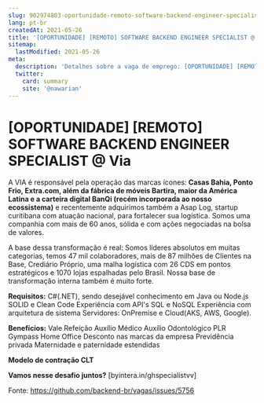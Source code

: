 ```yaml
---
slug: 902974803-oportunidade-remoto-software-backend-engineer-specialist-at-via
lang: pt-br
createdAt: 2021-05-26
title: '[OPORTUNIDADE] [REMOTO] SOFTWARE BACKEND ENGINEER SPECIALIST @ Via - Vaga de Emprego'
sitemap:
  lastModified: 2021-05-26
meta:
  description: 'Detalhes sobre a vaga de emprego: [OPORTUNIDADE] [REMOTO] SOFTWARE BACKEND ENGINEER SPECIALIST @ Via'
  twitter:
    card: summary
    site: '@nawarian'
---
```


# [OPORTUNIDADE] [REMOTO] SOFTWARE BACKEND ENGINEER SPECIALIST @ Via

A VIA é responsável pela operação das marcas ícones: **Casas Bahia, Ponto Frio, Extra.com, além da fábrica de móveis Bartira, maior da América Latina e a carteira digital BanQi (recém incorporada ao nosso ecossistema)** e recentemente adquirimos também a Asap Log, startup curitibana com atuação nacional, para fortalecer sua logística. Somos uma companhia com mais de 60 anos, sólida e com ações negociadas na bolsa de valores.

A base dessa transformação é real: Somos líderes absolutos em muitas categorias, temos 47 mil colaboradores, mais de 87 milhões de Clientes na Base, Crediário Próprio, uma malha logística com 26 CDS em pontos estratégicos e 1070 lojas espalhadas pelo Brasil. Nossa base de transformação interna também é muito forte.

**Requisitos:** 
C#(.NET), sendo desejável conhecimento em Java ou Node.js
SOLID e Clean Code
Experiência com API's
SQL e NoSQL
Experiência com arquitetura de sistema
Servidores: OnPremise e Cloud(AKS, AWS, Google).

**Benefícios:**
Vale Refeição
Auxílio Médico
Auxílio Odontológico
PLR
Gympass
Home Office
Desconto nas marcas da empresa
Previdência privada
Maternidade e paternidade estendidas

**Modelo de contração CLT**

**Vamos nesse desafio juntos?** [byintera.in/ghspecialistvv]

Fonte: https://github.com/backend-br/vagas/issues/5756